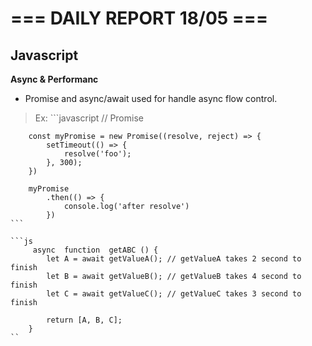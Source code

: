 # === DAILY REPORT 18/05 ===

## Javascript

**Async & Performanc**

- Promise and async/await used for handle async flow control.

>Ex:
    ```javascript
        // Promise

        const myPromise = new Promise((resolve, reject) => {
            setTimeout(() => {
                resolve('foo');
            }, 300);
        })

        myPromise
            .then(() => {
                console.log('after resolve')
            })
    ```

    ```js
         async  function  getABC () {
            let A = await getValueA(); // getValueA takes 2 second to finish
            let B = await getValueB(); // getValueB takes 4 second to finish
            let C = await getValueC(); // getValueC takes 3 second to finish

            return [A, B, C];
        }
    ``